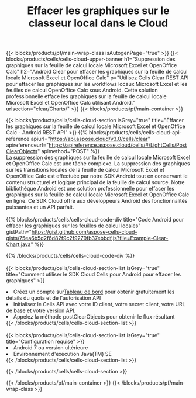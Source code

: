 ﻿---
title:  Effacer les graphiques sur le classeur local dans le Cloud
description: API et SDK Cloud pour effacer les graphiques sur Microsoft Excel et OpenOffice Calc. Effacer les graphiques sur les feuilles de calcul locales via le Cloud Cells API. Le SDK prend en charge les types de langages de développement. Ils incluent Android, C#, Go, Java, NodeJS, Perl, PHP, Python, Ruby et Swift.
---
{{< blocks/products/pf/main-wrap-class isAutogenPage="true" >}}
{{< blocks/products/cells/cells-cloud-upper-banner h1="Suppression des graphiques sur la feuille de calcul locale Microsoft Excel et OpenOffice Calc" h2="Android Clear pour effacer les graphiques sur la feuille de calcul locale Microsoft Excel et OpenOffice Calc" p="Utilisez Cells Clear REST API pour effacer les graphiques sur les workflows locaux Microsoft Excel et les feuilles de calcul OpenOffice Calc sous Android. Cette solution professionnelle efface les graphiques sur la feuille de calcul locale Microsoft Excel et OpenOffice Calc utilisant Android." urlsection="clear/Charts/" >}}
{{< blocks/products/pf/main-container >}}

{{< blocks/products/cells/cells-cloud-section isGrey="true" title="Effacer les graphiques sur la feuille de calcul locale Microsoft Excel et OpenOffice Calc - Android REST API" >}}
{{% blocks/products/cells/cells-cloud-api-reference apiurl="https://api.aspose.cloud/v3.0/cells/clear" apireferenceurl="https://apireference.aspose.cloud/cells/#/LightCells/PostClearObjects" apimethod="POST" %}}
<br/>
La suppression des graphiques sur la feuille de calcul locale Microsoft Excel et OpenOffice Calc est une tâche complexe. La suppression des graphiques sur les transitions locales de la feuille de calcul Microsoft Excel et OpenOffice Calc est effectuée par notre SDK Android tout en conservant le contenu structurel et logique principal de la feuille de calcul source. Notre bibliothèque Android est une solution professionnelle pour effacer les graphiques sur la feuille de calcul locale Microsoft Excel et OpenOffice Calc en ligne. Ce SDK Cloud offre aux développeurs Android des fonctionnalités puissantes et un API parfait.
<br/>
<br/>
{{% blocks/products/cells/cells-cloud-code-div title="Code Android pour effacer les graphiques sur les feuilles de calcul locales" gistPath="https://gist.github.com/aspose-cells-cloud-gists/75ea6b5d2f6d82f9c2f9279fb37ebbdf.js?file=Example-Clear-Chart.java" %}}
  
{{% /blocks/products/cells/cells-cloud-code-div %}}
<br/>
<br/>
{{< blocks/products/cells/cells-cloud-section-list isGrey="true" title="Comment utiliser le SDK Cloud Cells pour Android pour effacer les graphiques" >}}
<li> Créez un compte sur<a href="https://dashboard.aspose.cloud/">Tableau de bord</a> pour obtenir gratuitement les détails du quota et de l'autorisation API</li>
<li>Initialisez le Cells API avec votre ID client, votre secret client, votre URL de base et votre version API.</li>
<li>Appelez la méthode postClearObjects pour obtenir le flux résultant</li>
{{< /blocks/products/cells/cells-cloud-section-list >}}
<br/>
<br/>
{{< blocks/products/cells/cells-cloud-section-list isGrey="true" title="Configuration requise" >}}
<li>Android 7 ou version ultérieure</li>
<li>Environnement d'exécution Java(TM) SE</li>
{{< /blocks/products/cells/cells-cloud-section-list >}}

{{< /blocks/products/cells/cells-cloud-section >}}

{{< /blocks/products/pf/main-container >}}
{{< /blocks/products/pf/main-wrap-class >}}
